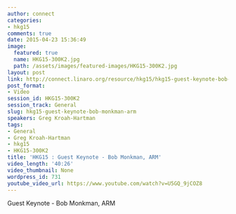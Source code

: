 ```yaml
---
author: connect
categories:
- hkg15
comments: true
date: 2015-04-23 15:36:49
image:
  featured: true
  name: HKG15-300K2.jpg
  path: /assets/images/featured-images/HKG15-300K2.jpg
layout: post
link: http://connect.linaro.org/resource/hkg15/hkg15-guest-keynote-bob-monkman-arm/
post_format:
- Video
session_id: HKG15-300K2
session_track: General
slug: hkg15-guest-keynote-bob-monkman-arm
speakers: Greg Kroah-Hartman
tags:
- General
- Greg Kroah-Hartman
- hkg15
- HKG15-300K2
title: 'HKG15 : Guest Keynote - Bob Monkman, ARM'
video_length: '40:26'
video_thumbnail: None
wordpress_id: 731
youtube_video_url: https://www.youtube.com/watch?v=U5GQ_9jCOZ8
---
```


Guest Keynote - Bob Monkman, ARM